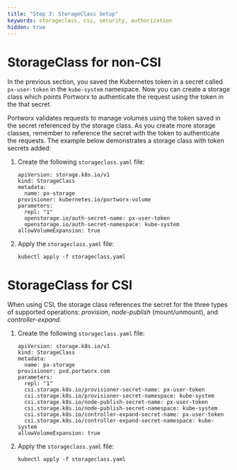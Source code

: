 ```yaml
---
title: "Step 3: StorageClass Setup"
keywords: storageclass, csi, security, authorization
hidden: true
---
```


# StorageClass for non-CSI

In the previous section, you saved the Kubernetes token in a secret called
`px-user-token` in the `kube-system` namespace. Now you can create a storage class
which points Portworx to authenticate the request using the token in the
that secret.

Portworx validates requests to manage volumes using the token saved in the secret referenced by the storage class. As you create more 
storage classes, remember to reference the secret with the token to authenticate the requests. 
The example below demonstrates a storage class with token secrets added:

1. Create the following `storageclass.yaml` file:

    ```
    apiVersion: storage.k8s.io/v1
    kind: StorageClass
    metadata:
      name: px-storage
    provisioner: kubernetes.io/portworx-volume
    parameters:
      repl: "1"
      openstorage.io/auth-secret-name: px-user-token
      openstorage.io/auth-secret-namespace: kube-system
    allowVolumeExpansion: true
    ```

2. Apply the `storageclass.yaml` file:

    ```
    kubectl apply -f storageclass.yaml
    ```


# StorageClass for CSI

When using CSI, the storage class references the secret for the three types
of supported operations: _provision_, _node-publish_ (mount/unmount), and
_controller-expand_.

1. Create the following `storageclass.yaml` file:

    ```
    apiVersion: storage.k8s.io/v1
    kind: StorageClass
    metadata:
      name: px-storage
    provisioner: pxd.portworx.com
    parameters:
      repl: "1"
      csi.storage.k8s.io/provisioner-secret-name: px-user-token
      csi.storage.k8s.io/provisioner-secret-namespace: kube-system
      csi.storage.k8s.io/node-publish-secret-name: px-user-token
      csi.storage.k8s.io/node-publish-secret-namespace: kube-system
      csi.storage.k8s.io/controller-expand-secret-name: px-user-token
      csi.storage.k8s.io/controller-expand-secret-namespace: kube-system
    allowVolumeExpansion: true
    ```

2. Apply the `storageclass.yaml` file:

    ```
    kubectl apply -f storageclass.yaml
    ```
